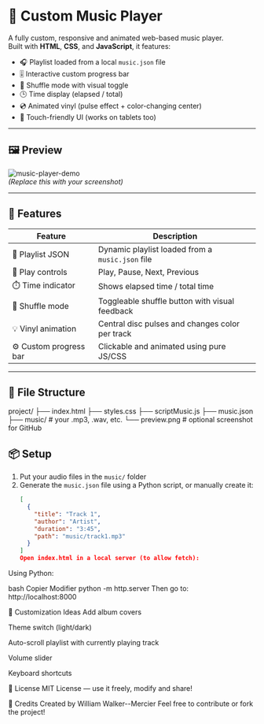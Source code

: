 # 🎵 Custom Music Player

A fully custom, responsive and animated web-based music player.  
Built with **HTML**, **CSS**, and **JavaScript**, it features:

- 🎧 Playlist loaded from a local `music.json` file
- 🎚️ Interactive custom progress bar
- 🔀 Shuffle mode with visual toggle
- 🕒 Time display (elapsed / total)
- 💿 Animated vinyl (pulse effect + color-changing center)
- 📱 Touch-friendly UI (works on tablets too)

---

## 🖼️ Preview

![music-player-demo](Maquette.jpg)  
*(Replace this with your screenshot)*

---

## 🚀 Features

| Feature                  | Description                                         |
|--------------------------|-----------------------------------------------------|
| 🎼 Playlist JSON         | Dynamic playlist loaded from a `music.json` file    |
| 🔁 Play controls         | Play, Pause, Next, Previous                         |
| ⏱️ Time indicator        | Shows elapsed time / total time                     |
| 🔀 Shuffle mode          | Toggleable shuffle button with visual feedback      |
| 💡 Vinyl animation       | Central disc pulses and changes color per track     |
| ⚙️ Custom progress bar   | Clickable and animated using pure JS/CSS            |

---

## 📁 File Structure
project/
├── index.html
├── styles.css
├── scriptMusic.js
├── music.json
├── music/ # your .mp3, .wav, etc.
└── preview.png # optional screenshot for GitHub

## 📦 Setup

1. Put your audio files in the `music/` folder  
2. Generate the `music.json` file using a Python script, or manually create it:
   ```json
   [
     {
       "title": "Track 1",
       "author": "Artist",
       "duration": "3:45",
       "path": "music/track1.mp3"
     }
   ]
   Open index.html in a local server (to allow fetch):

Using Python:

bash
Copier
Modifier
python -m http.server
Then go to: http://localhost:8000

🎨 Customization Ideas
Add album covers

Theme switch (light/dark)

Auto-scroll playlist with currently playing track

Volume slider

Keyboard shortcuts

📄 License
MIT License — use it freely, modify and share!

🙌 Credits
Created by William Walker--Mercier
Feel free to contribute or fork the project!
